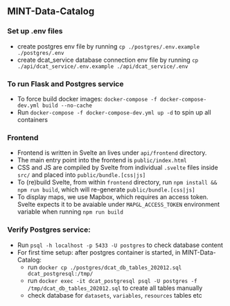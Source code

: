 ## MINT-Data-Catalog

### Set up .env files
- create postgres env file by running `cp ./postgres/.env.example ./postgres/.env`
- create dcat_service database connection env file by running `cp ./api/dcat_service/.env.example ./api/dcat_service/.env`

### To run Flask and Postgres service
- To force build docker images: `docker-compose -f docker-compose-dev.yml build --no-cache`
- Run `docker-compose -f docker-compose-dev.yml up -d` to spin up all containers

### Frontend
- Frontend is written in Svelte an lives under `api/frontend` directory. 
- The main entry point into the frontend is `public/index.html`
- CSS and JS are compiled by Svelte from individual `.svelte` files inside `src/` and placed into `public/bundle.[css|js]`
- To (re)build Svelte, from within `frontend` directory, run `npm install && npm run build`, which will re-generate `public/bundle.[css|js]`
- To display maps, we use Mapbox, which requires an access token. Svelte expects it to be avaiable under `MAPGL_ACCESS_TOKEN` environment variable when running `npm run build`

### Verify Postgres service:
- Run `psql -h localhost -p 5433 -U postgres` to check database content
- For first time setup: after postgres container is started, in MINT-Data-Catalog:
    - run `docker cp ./postgres/dcat_db_tables_202012.sql dcat_postgresql:/tmp/`
    - run `docker exec -it dcat_postgresql psql -U postgres -f /tmp/dcat_db_tables_202012.sql` to create all tables manually
    - check database for `datasets`, `variables`, `resources` tables etc

